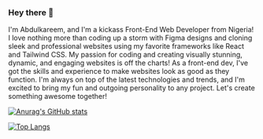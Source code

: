 ### Hey there 👋
I'm Abdulkareem, and I'm a kickass Front-End Web Developer from Nigeria! I love nothing more than coding up a storm with Figma designs and cloning sleek and professional websites using my favorite frameworks like React and Tailwind CSS. My passion for coding and creating visually stunning, dynamic, and engaging websites is off the charts! As a front-end dev, I've got the skills and experience to make websites look as good as they function. I'm always on top of the latest technologies and trends, and I'm excited to bring my fun and outgoing personality to any project. Let's create something awesome together!

[![Anurag's GitHub stats](https://github-readme-stats.vercel.app/api?username=Abdulkareem1094&show_icons=true&theme=radical)](https://github.com/anuraghazra/github-readme-stats)

[![Top Langs](https://github-readme-stats.vercel.app/api/top-langs/?username=Abdulkareem1094&layout=compact)](https://github.com/anuraghazra/github-readme-stats)

<!-- <a href="https://github.com/#">
  <img align="center" src="https://github-readme-stats.vercel.app/api/pin/?username=Abdulkareem1094&repo=#" />
</a>
<a href="https://github.com/#">
  <img align="center" src="https://github-readme-stats.vercel.app/api/pin/?username=Abdulkareem1094&repo=#" />
</a> -->
